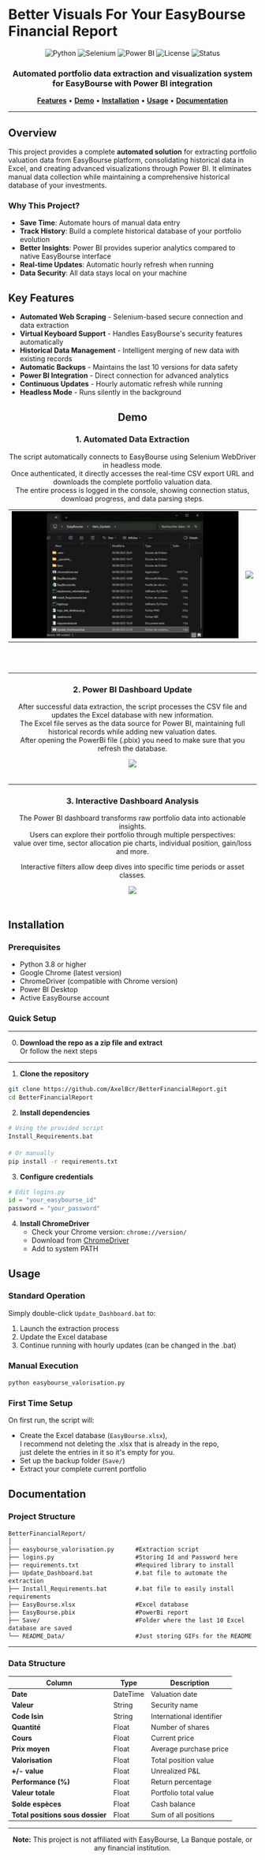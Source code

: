 # Better Visuals For Your EasyBourse Financial Report

<div align="center">

![Python](https://img.shields.io/badge/Python-3.8+-blue.svg)
![Selenium](https://img.shields.io/badge/Selenium-4.15+-green.svg)
![Power BI](https://img.shields.io/badge/Power%20BI-Ready-yellow.svg)
![License](https://img.shields.io/badge/License-MIT-red.svg)
![Status](https://img.shields.io/badge/Status-Active-success.svg)

<h3>Automated portfolio data extraction and visualization system for EasyBourse with Power BI integration</h3>

[**Features**](#key-features) • [**Demo**](#demo) • [**Installation**](#installation) • [**Usage**](#usage) • [**Documentation**](#documentation)

</div>

---

## Overview

This project provides a complete **automated solution** for extracting portfolio valuation data from EasyBourse platform, consolidating historical data in Excel, and creating advanced visualizations through Power BI. It eliminates manual data collection while maintaining a comprehensive historical database of your investments.

### Why This Project?

- **Save Time**: Automate hours of manual data entry
- **Track History**: Build a complete historical database of your portfolio evolution
- **Better Insights**: Power BI provides superior analytics compared to native EasyBourse interface
- **Real-time Updates**: Automatic hourly refresh when running
- **Data Security**: All data stays local on your machine

## Key Features

- **Automated Web Scraping** - Selenium-based secure connection and data extraction
- **Virtual Keyboard Support** - Handles EasyBourse's security features automatically
- **Historical Data Management** - Intelligent merging of new data with existing records
- **Automatic Backups** - Maintains the last 10 versions for data safety
- **Power BI Integration** - Direct connection for advanced analytics
- **Continuous Updates** - Hourly automatic refresh while running
- **Headless Mode** - Runs silently in the background

<div align="center">

## Demo

### 1. Automated Data Extraction

The script automatically connects to EasyBourse using Selenium WebDriver in headless mode.  
Once authenticated, it directly accesses the real-time CSV export URL and downloads the complete portfolio valuation data.  
The entire process is logged in the console, showing connection status, download progress, and data parsing steps.

<table>
   <tr>
      <td><img src="README_Data/Updating_bat.gif" style="max-width: 100%; width="600"/></td>
      <td><img src="README_Data/CMD_Script.gif" style="max-width: 100%; width="600"/></td>
   </tr>
</table>
<br><br>

---

### 2. Power BI Dashboard Update

After successful data extraction, the script processes the CSV file and updates the Excel database with new information.   
The Excel file serves as the data source for Power BI, maintaining full historical records while adding new valuation dates.   
After opening the PowerBi file (.pbix) you need to make sure that you refresh the database.

<div align="center">
<img src="README_Data/Update_PowerBi.gif" style="max-width: 100%; width="600"/>
<br><br>
</div>

---

### 3. Interactive Dashboard Analysis

The Power BI dashboard transforms raw portfolio data into actionable insights.   
Users can explore their portfolio through multiple perspectives:   
value over time, sector allocation pie charts, individual position, gain/loss and more.     
   
Interactive filters allow deep dives into specific time periods or asset classes.

<div align="center">
<img src="README_Data/Use_PowerBi.gif" style="max-width: 100%; width="600"/>
<br><br>
</div>

</div>

## Installation

### Prerequisites

- Python 3.8 or higher
- Google Chrome (latest version)
- ChromeDriver (compatible with Chrome version)
- Power BI Desktop
- Active EasyBourse account   
 
### Quick Setup   
---
0. **Download the repo as a zip file and extract**   
   Or follow the next steps
---
1. **Clone the repository**
```bash
git clone https://github.com/AxelBcr/BetterFinancialReport.git
cd BetterFinancialReport
```

2. **Install dependencies**
```bash
# Using the provided script
Install_Requirements.bat

# Or manually
pip install -r requirements.txt
```

3. **Configure credentials**
```python
# Edit logins.py
id = "your_easybourse_id"
password = "your_password"
```

4. **Install ChromeDriver**
   - Check your Chrome version: `chrome://version/`
   - Download from [ChromeDriver](https://chromedriver.chromium.org/)
   - Add to system PATH

## Usage

### Standard Operation

Simply double-click `Update_Dashboard.bat` to:
1. Launch the extraction process
2. Update the Excel database
3. Continue running with hourly updates (can be changed in the .bat)

### Manual Execution

```bash
python easybourse_valorisation.py
```

### First Time Setup

On first run, the script will:
- Create the Excel database (`EasyBourse.xlsx`),   
  I recommend not deleting the .xlsx that is already in the repo,   
  just delete the entries in it so it's empty for you.
- Set up the backup folder (`Save/`)
- Extract your complete current portfolio

## Documentation

### Project Structure

```
BetterFinancialReport/
│
├── easybourse_valorisation.py      #Extraction script
├── logins.py                       #Storing Id and Password here
├── requirements.txt                #Required library to install
├── Update_Dashboard.bat            #.bat file to automate the extraction
├── Install_Requirements.bat        #.bat file to easily install requirements
├── EasyBourse.xlsx                 #Excel database  
├── EasyBourse.pbix                 #PowerBi report       
├── Save/                           #Folder where the last 10 Excel database are saved    
└── README_Data/                    #Just storing GIFs for the README
```
---

### Data Structure

| Column | Type | Description |
|--------|------|-------------|
| **Date** | DateTime | Valuation date |
| **Valeur** | String | Security name |
| **Code Isin** | String | International identifier |
| **Quantité** | Float | Number of shares |
| **Cours** | Float | Current price |
| **Prix moyen** | Float | Average purchase price |
| **Valorisation** | Float | Total position value |
| **+/- value** | Float | Unrealized P&L |
| **Performance (%)** | Float | Return percentage |
| **Valeur totale** | Float | Portfolio total value |
| **Solde espèces** | Float | Cash balance |
| **Total positions sous dossier** | Float | Sum of all positions |

---

<div align="center">

**Note:** This project is not affiliated with EasyBourse, La Banque postale, or any financial institution.

</div>
